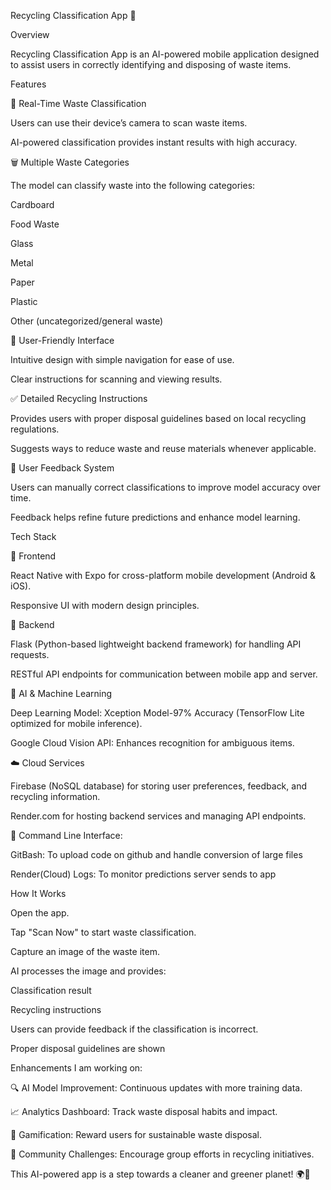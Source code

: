 Recycling Classification App 🌱

Overview

Recycling Classification App is an AI-powered mobile application designed to assist users in correctly identifying and disposing of waste items.


Features

📸 Real-Time Waste Classification

Users can use their device’s camera to scan waste items.

AI-powered classification provides instant results with high accuracy.

🗑️ Multiple Waste Categories

The model can classify waste into the following categories:

Cardboard

Food Waste

Glass

Metal

Paper

Plastic

Other (uncategorized/general waste)

📱 User-Friendly Interface

Intuitive design with simple navigation for ease of use.

Clear instructions for scanning and viewing results.

✅ Detailed Recycling Instructions

Provides users with proper disposal guidelines based on local recycling regulations.

Suggests ways to reduce waste and reuse materials whenever applicable.

🔄 User Feedback System

Users can manually correct classifications to improve model accuracy over time.

Feedback helps refine future predictions and enhance model learning.

Tech Stack

🎨 Frontend

React Native with Expo for cross-platform mobile development (Android & iOS).

Responsive UI with modern design principles.

🧱 Backend

Flask (Python-based lightweight backend framework) for handling API requests.

RESTful API endpoints for communication between mobile app and server.

🤖 AI & Machine Learning

Deep Learning Model: Xception Model-97% Accuracy (TensorFlow Lite optimized for mobile inference).

Google Cloud Vision API: Enhances recognition for ambiguous items.

☁️ Cloud Services

Firebase (NoSQL database) for storing user preferences, feedback, and recycling information.

Render.com for hosting backend services and managing API endpoints.

🧱 Command Line Interface:

GitBash: To upload code on github and handle conversion of large files 

Render(Cloud) Logs: To monitor predictions server sends to app

How It Works

Open the app.

Tap "Scan Now" to start waste classification.

Capture an image of the waste item.

AI processes the image and provides:

Classification result

Recycling instructions

Users can provide feedback if the classification is incorrect.

Proper disposal guidelines are shown 

Enhancements I am working on:

🔍 AI Model Improvement: Continuous updates with more training data.

📈 Analytics Dashboard: Track waste disposal habits and impact.

🌟 Gamification: Reward users for sustainable waste disposal.

🌱 Community Challenges: Encourage group efforts in recycling initiatives.

This AI-powered app is a step towards a cleaner and greener planet! 🌍🌱
